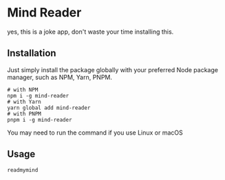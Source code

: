 # Mind Reader

yes, this is a joke app, don't waste your time installing this.

## Installation

Just simply install the package globally with your preferred Node package manager, such as NPM, Yarn, PNPM.

```
# with NPM
npm i -g mind-reader
# with Yarn 
yarn global add mind-reader
# with PNPM
pnpm i -g mind-reader
```

You may need to run the command if you use Linux or macOS

## Usage

```readmymind```
